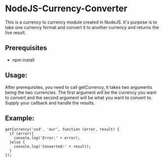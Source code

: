 # NodeJS-Currency-Converter

This is a currency to currency module created in NodeJS. It's purpose is to take one currency format and convert it to another currency and returns the live result.

## Prerequisites

* npm install

## Usage:

After prerequisites, you need to call getCurrency, it takes two arguments being the two currencies. 
The first argument will be the currency you want to convert and the second argument will be what you want to convert to.
Supply your callback and handle the results.

## Example:
```
getCurrency('usd', 'eur', function (error, result) {
  if (error){
    console.log('Error:' + error);
  }else {
    console.log('Converted:' + result);
  } 
});
```
